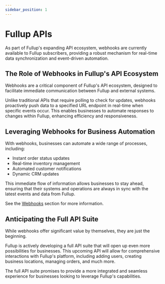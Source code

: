 ```yaml
---
sidebar_position: 1
---
```


# Fullup APIs

As part of Fullup's expanding API ecosystem, webhooks are currently available to Fullup subscribers, providing a robust mechanism for real-time data synchronization and event-driven automation.

## The Role of Webhooks in Fullup's API Ecosystem

Webhooks are a critical component of Fullup's API ecosystem, designed to facilitate immediate communication between Fullup and external systems.

Unlike traditional APIs that require polling to check for updates, webhooks proactively push data to a specified URL endpoint in real-time when specific events occur. This enables businesses to automate responses to changes within Fullup, enhancing efficiency and responsiveness.

## Leveraging Webhooks for Business Automation

With webhooks, businesses can automate a wide range of processes, including:

- Instant order status updates
- Real-time inventory management
- Automated customer notifications
- Dynamic CRM updates

This immediate flow of information allows businesses to stay ahead, ensuring that their systems and operations are always in sync with the latest events and data from Fullup.

See the [Webhooks](./webhooks/intro.md) section for more information.

## Anticipating the Full API Suite

While webhooks offer significant value by themselves, they are just the beginning.

Fullup is actively developing a full API suite that will open up even more possibilities for businesses. This upcoming API will allow for comprehensive interactions with Fullup's platform, including adding users, creating business locations, managing orders, and much more.

The full API suite promises to provide a more integrated and seamless experience for businesses looking to leverage Fullup's capabilities.
